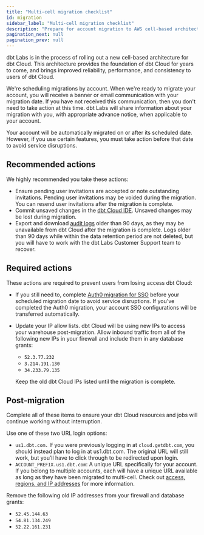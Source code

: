 ```yaml
--- 
title: "Multi-cell migration checklist"
id: migration 
sidebar_label: "Multi-cell migration checklist"
description: "Prepare for account migration to AWS cell-based architecture." 
pagination_next: null
pagination_prev: null
---
```


dbt Labs is in the process of rolling out a new cell-based architecture for dbt Cloud. This architecture provides the foundation of dbt Cloud for years to come, and brings improved reliability, performance, and consistency to users of dbt Cloud.

We're scheduling migrations by account. When we're ready to migrate your account, you will receive a banner or email communication with your migration date. If you have not received this communication, then you don't need to take action at this time. dbt Labs will share information about your migration with you, with appropriate advance notice, when applicable to your account.

Your account will be automatically migrated on or after its scheduled date. However, if you use certain features, you must take action before that date to avoid service disruptions.

## Recommended actions

We highly recommended you take these actions:

- Ensure pending user invitations are accepted or note outstanding invitations. Pending user invitations may be voided during the migration. You can resend user invitations after the migration is complete.
- Commit unsaved changes in the [dbt Cloud IDE](/docs/cloud/dbt-cloud-ide/develop-in-the-cloud).  Unsaved changes may be lost during migration.
- Export and download [audit logs](/docs/cloud/manage-access/audit-log) older than 90 days, as they may be unavailable from dbt Cloud after the migration is complete. Logs older than 90 days while within the data retention period are not deleted, but you will have to work with the dbt Labs Customer Support team to recover.

## Required actions

These actions are required to prevent users from losing access dbt Cloud:

- If you still need to, complete [Auth0 migration for SSO](/docs/cloud/manage-access/auth0-migration) before your scheduled migration date to avoid service disruptions. If you've completed the Auth0 migration, your account SSO configurations will be transferred automatically. 
- Update your IP allow lists. dbt Cloud will be using new IPs to access your warehouse post-migration. Allow inbound traffic from all of the following new IPs in your firewall and include them in any database grants:

    - `52.3.77.232` 
    - `3.214.191.130`
    - `34.233.79.135`

    Keep the old dbt Cloud IPs listed until the migration is complete.

## Post-migration​

Complete all of these items to ensure your dbt Cloud resources and jobs will continue working without interruption.

Use one of these two URL login options:

- `us1.dbt.com.` If you were previously logging in at `cloud.getdbt.com`, you should instead plan to log in at us1.dbt.com. The original URL will still work, but you’ll have to click through to be redirected upon login.
- `ACCOUNT_PREFIX.us1.dbt.com`: A unique URL specifically for your account. If you belong to multiple accounts, each will have a unique URL available as long as they have been migrated to multi-cell. 
Check out [access, regions, and IP addresses](/docs/cloud/about-cloud/access-regions-ip-addresses) for more information.

Remove the following old IP addresses from your firewall and database grants: 

- `52.45.144.63` 
- `54.81.134.249`
- `52.22.161.231`

